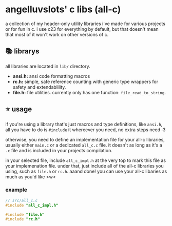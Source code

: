 # angelluvslots' c libs (all-c)

a collection of my header-only utility libraries i've made for various projects or for fun in c. i use c23 for everything by default, but that doesn't mean that most of it won't work on other versions of c.

## 📚 librarys

all libraries are located in `lib/` directory.

- **ansi.h:** ansi code formatting macros
- **rc.h:** simple, safe reference counting with generic type wrappers for safety and extendablility.
- **file.h:** file utilities. currently only has one function: `file_read_to_string`.

## ⭐ usage

if you're using a library that's just macros and type definitions, like `ansi.h`, all you have to do is `#include` it whereever you need, no extra steps need :3

otherwise, you need to define an implementation file for your all-c libraries, usually either `main.c` or a dedicated `all_c.c` file. it doesn't as long as it's a `.c` file and is included in your projects compilation.

in your selected file, include `all_c_impl.h` at the very top to mark this file as your implemenation file. under that, just include all of the all-c libraries you using, such as `file.h` or `rc.h`. aaand done! you can use your all-c libaries as much as you'd like >w<

### example
```c
// src/all_c.c
#include "all_c_impl.h"

#include "file.h"
#include "rc.h"
```

